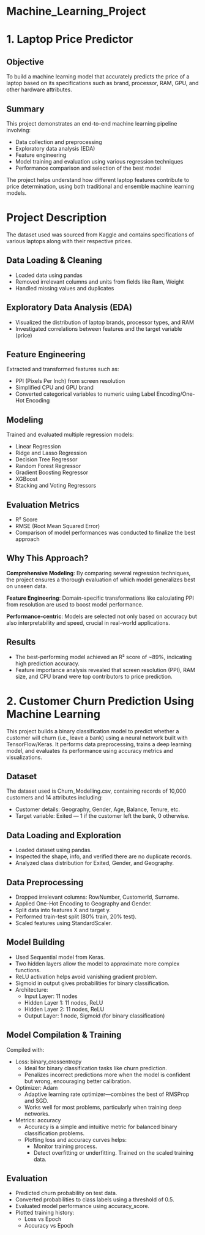 # Machine_Learning_Project
# 1. Laptop Price Predictor


## Objective
To build a machine learning model that accurately predicts the price of a laptop based on its specifications such as brand, processor, RAM, GPU, and other hardware attributes.


## Summary
This project demonstrates an end-to-end machine learning pipeline involving:
* Data collection and preprocessing
* Exploratory data analysis (EDA)
* Feature engineering
* Model training and evaluation using various regression techniques
* Performance comparison and selection of the best model

The project helps understand how different laptop features contribute to price determination, using both traditional and ensemble machine learning models.


# Project Description


The dataset used was sourced from Kaggle and contains specifications of various laptops along with their respective prices.
## Data Loading & Cleaning
* Loaded data using pandas
* Removed irrelevant columns and units from fields like Ram, Weight
* Handled missing values and duplicates

## Exploratory Data Analysis (EDA)
* Visualized the distribution of laptop brands, processor types, and RAM
* Investigated correlations between features and the target variable (price)

## Feature Engineering
Extracted and transformed features such as:
* PPI (Pixels Per Inch) from screen resolution
* Simplified CPU and GPU brand
* Converted categorical variables to numeric using Label Encoding/One-Hot Encoding

## Modeling
Trained and evaluated multiple regression models:
* Linear Regression
* Ridge and Lasso Regression
* Decision Tree Regressor
* Random Forest Regressor
* Gradient Boosting Regressor
* XGBoost
* Stacking and Voting Regressors

## Evaluation Metrics
* R² Score
* RMSE (Root Mean Squared Error)
* Comparison of model performances was conducted to finalize the best approach


## Why This Approach?
**Comprehensive Modeling**: By comparing several regression techniques, the project ensures a thorough evaluation of which model generalizes best on unseen data.

**Feature Engineering**: Domain-specific transformations like calculating PPI from resolution are used to boost model performance.

**Performance-centric**: Models are selected not only based on accuracy but also interpretability and speed, crucial in real-world applications.


## Results
* The best-performing model achieved an R² score of ~89%, indicating high prediction accuracy.
* Feature importance analysis revealed that screen resolution (PPI), RAM size, and CPU brand were top contributors to price prediction.



# 2. Customer Churn Prediction Using Machine Learning
This project builds a binary classification model to predict whether a customer will churn (i.e., leave a bank) using a neural network built with TensorFlow/Keras. It performs data preprocessing, trains a deep learning model, and evaluates its performance using accuracy metrics and visualizations.

## Dataset
The dataset used is Churn_Modelling.csv, containing records of 10,000 customers and 14 attributes including:
- Customer details: Geography, Gender, Age, Balance, Tenure, etc.
- Target variable: Exited — 1 if the customer left the bank, 0 otherwise.

## Data Loading and Exploration
- Loaded dataset using pandas.
- Inspected the shape, info, and verified there are no duplicate records.
- Analyzed class distribution for Exited, Gender, and Geography.

## Data Preprocessing
- Dropped irrelevant columns: RowNumber, CustomerId, Surname.
- Applied One-Hot Encoding to Geography and Gender.
- Split data into features X and target y.
- Performed train-test split (80% train, 20% test).
- Scaled features using StandardScaler.

## Model Building
- Used Sequential model from Keras.
- Two hidden layers allow the model to approximate more complex functions.
- ReLU activation helps avoid vanishing gradient problem.
- Sigmoid in output gives probabilities for binary classification.
- Architecture:
  - Input Layer: 11 nodes
  - Hidden Layer 1: 11 nodes, ReLU
  - Hidden Layer 2: 11 nodes, ReLU
  - Output Layer: 1 node, Sigmoid (for binary classification)

## Model Compilation & Training
Compiled with:
- Loss: binary_crossentropy
  - Ideal for binary classification tasks like churn prediction.
  - Penalizes incorrect predictions more when the model is confident but wrong, encouraging better calibration.
- Optimizer: Adam
  - Adaptive learning rate optimizer—combines the best of RMSProp and SGD.
  - Works well for most problems, particularly when training deep networks.
- Metrics: accuracy
  - Accuracy is a simple and intuitive metric for balanced binary classification problems.
  - Plotting loss and accuracy curves helps:
    - Monitor training process.
    - Detect overfitting or underfitting.
Trained on the scaled training data.

## Evaluation
- Predicted churn probability on test data.
- Converted probabilities to class labels using a threshold of 0.5.
- Evaluated model performance using accuracy_score.
- Plotted training history:
  - Loss vs Epoch
  - Accuracy vs Epoch

